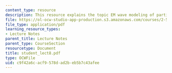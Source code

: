 ```yaml
---
content_type: resource
description: This resource explains the topic EM wave modeling of particles.
file: https://ol-ocw-studio-app-production.s3.amazonaws.com/courses/2-58j-radiative-transfer-spring-2006/c9f42a6cacf9578dad2beb5b7c43afee_student_lect8.pdf
file_type: application/pdf
learning_resource_types:
- Lecture Notes
parent_title: Lecture Notes
parent_type: CourseSection
resourcetype: Document
title: student_lect8.pdf
type: OCWFile
uid: c9f42a6c-acf9-578d-ad2b-eb5b7c43afee
---
```

